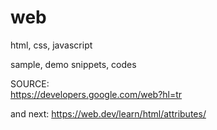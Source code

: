 # web
html, css, javascript

sample, demo snippets, codes

SOURCE:   
https://developers.google.com/web?hl=tr   

and next: https://web.dev/learn/html/attributes/
